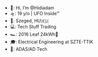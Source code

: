 - 👋: Hi, I’m @Hidiadam
- 🛸: 19 y/o | UFO Inside™
- 🏡: Szeged, HU🇭🇺
- 💻: Tech Stuff Trading
- 🏎️: 2016 Leaf 24kWh🔌
- 🎓: Electrical Engineering at SZTE-TTIK
- 🤩: ADAS/AD Tech


<!---
Hidiadam/Hidiadam is a ✨ special ✨ repository because its `README.md` (this file) appears on your GitHub profile.
You can click the Preview link to take a look at your changes.
- 👀 I’m interested in ...
- 🌱 I’m currently learning ...
- 💞️ I’m looking to collaborate on ...
- 📫 How to reach me ...
- 😄 Pronouns: ...
- ⚡ Fun fact: ...
--->

